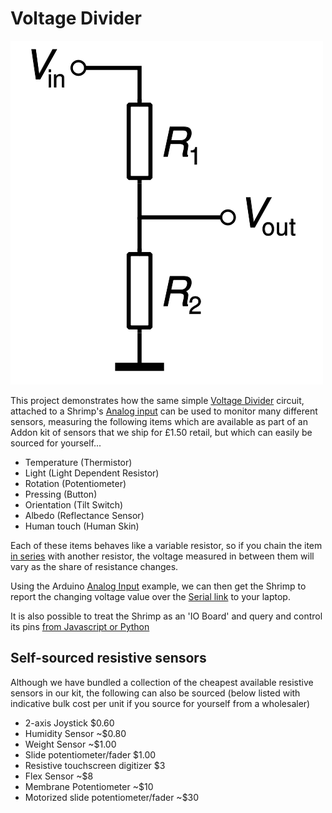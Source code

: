 # Voltage Divider

<img src="diag.png" />

<!-- 
@ShrimpingIt provides a step-by-step [wiring guide](build.html), [example software](program.html) and detailed [sourcing information](../../kit/pov.html) for the components you need to make this project.
-->

This project demonstrates how the same simple [Voltage Divider](https://en.wikipedia.org/wiki/Voltage_divider) circuit, attached to a Shrimp's [Analog input](https://www.arduino.cc/en/Tutorial/AnalogInput) can be used to monitor many different sensors, measuring the following items which are available as part of an Addon kit of sensors that we ship for £1.50 retail, but which can easily be sourced for yourself...

* Temperature (Thermistor)
* Light (Light Dependent Resistor)
* Rotation (Potentiometer)
* Pressing (Button)
* Orientation (Tilt Switch)
* Albedo (Reflectance Sensor)
* Human touch (Human Skin)

Each of these items behaves like a variable resistor, so if you chain the item [in series](https://en.wikipedia.org/wiki/Series_and_parallel_circuits) with another resistor, the voltage measured in between them will vary as the share of resistance changes.

Using the Arduino [Analog Input](https://www.arduino.cc/en/Tutorial/AnalogInput) example, we can then get the Shrimp to report the changing voltage value over the [Serial link](https://www.arduino.cc/en/Reference/Serial) to your laptop.

It is also possible to treat the Shrimp as an 'IO Board' and query and control its pins [from Javascript or Python](https://github.com/firmata/arduino#firmata-client-libraries)

## Self-sourced resistive sensors

Although we have bundled a collection of the cheapest available resistive sensors in our kit, the following can also be sourced (below listed with indicative bulk cost per unit if you source for yourself from a wholesaler)

* 2-axis Joystick $0.60
* Humidity Sensor ~$0.80
* Weight Sensor ~$1.00
* Slide potentiometer/fader $1.00
* Resistive touchscreen digitizer $3
* Flex Sensor ~$8
* Membrane Potentiometer ~$10
* Motorized slide potentiometer/fader ~$30